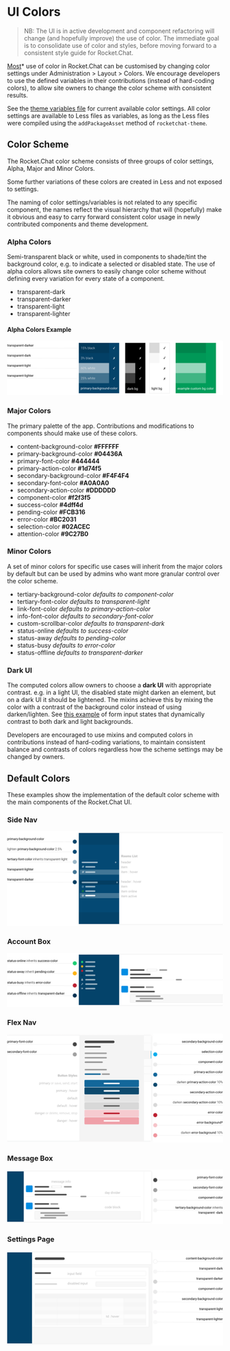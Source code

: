 # UI Colors

> NB: The UI is in active development and component refactoring will change (and hopefully improve) the use of color. The immediate goal is to consolidate use of color and styles, before moving forward to a consistent style guide for Rocket.Chat.

[Most](https://github.com/RocketChat/Rocket.Chat/issues/4091)\* use of color in Rocket.Chat can be customised by changing color settings under Administration > Layout > Colors. We encourage developers to use the defined variables in their contributions (instead of hard-coding colors), to allow site owners to change the color scheme with consistent results.

See the [theme variables file](https://github.com/RocketChat/Rocket.Chat/blob/develop/app/theme/server/variables.js) for current available color settings. All color settings are available to Less files as variables, as long as the Less files were compiled using the `addPackageAsset` method of `rocketchat-theme`.

## Color Scheme

The Rocket.Chat color scheme consists of three groups of color settings, Alpha, Major and Minor Colors.

Some further variations of these colors are created in Less and not exposed to settings.

The naming of color settings/variables is not related to any specific component, the names reflect the visual hierarchy that will (hopefully) make it obvious and easy to carry forward consistent color usage in newly contributed components and theme development.

### Alpha Colors

Semi-transparent black or white, used in components to shade/tint the background color, e.g. to indicate a selected or disabled state. The use of alpha colors allows site owners to easily change color scheme without defining every variation for every state of a component.

* transparent-dark
* transparent-darker
* transparent-light
* transparent-lighter

#### Alpha Colors Example

![Alpha colors example colors](../../../.gitbook/assets/alpha-colors.png)

### Major Colors

The primary palette of the app. Contributions and modifications to components should make use of these colors.

* content-background-color **#FFFFFF**
* primary-background-color **#04436A**
* primary-font-color **#444444**
* primary-action-color **#1d74f5**
* secondary-background-color **#F4F4F4**
* secondary-font-color **#A0A0A0**
* secondary-action-color **#DDDDDD**
* component-color **#f2f3f5**
* success-color **#4dff4d**
* pending-color **#FCB316**
* error-color **#BC2031**
* selection-color **#02ACEC**
* attention-color **#9C27B0**

### Minor Colors

A set of minor colors for specific use cases will inherit from the major colors by default but can be used by admins who want more granular control over the color scheme.

* tertiary-background-color   _defaults to component-color_
* tertiary-font-color   _defaults to transparent-light_
* link-font-color   _defaults to primary-action-color_
* info-font-color   _defaults to secondary-font-color_
* custom-scrollbar-color   _defaults to transparent-dark_
* status-online    _defaults to success-color_
* status-away   _defaults to pending-color_
* status-busy   _defaults to error-color_
* status-offline   _defaults to transparent-darker_

### Dark UI

The computed colors allow owners to choose a **dark UI** with appropriate contrast. e.g. in a light UI, the disabled state might darken an element, but on a dark UI it should be lightened. The mixins achieve this by mixing the color with a contrast of the background color instead of using darken/lighten. See [this example](https://codepen.io/owlandfox/pen/EyJROO) of form input states that dynamically contrast to both dark and light backgrounds.

Developers are encouraged to use mixins and computed colors in contributions instead of hard-coding variations, to maintain consistent balance and contrasts of colors regardless how the scheme settings may be changed by owners.

## Default Colors

These examples show the implementation of the default color scheme with the main components of the Rocket.Chat UI.

### Side Nav

![Side nav example colors](../../../.gitbook/assets/side-nav.png)

### Account Box

![Account Box example colors](../../../.gitbook/assets/account-box.png)

### Flex Nav

![Flex nav example colors](../../../.gitbook/assets/flex-nav.png)

### Message Box

![Message box example colors](../../../.gitbook/assets/message-box.png)

### Settings Page

![Settings page example colors](../../../.gitbook/assets/settings-page.png)
